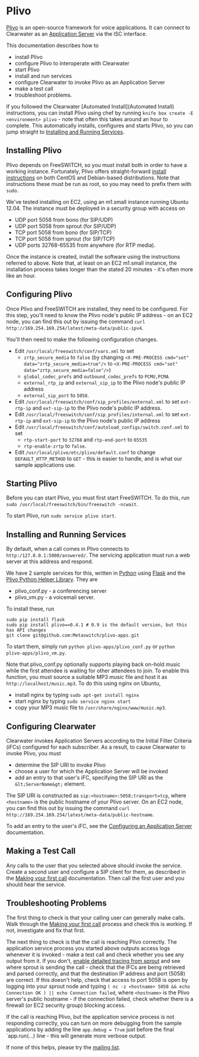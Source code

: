 # Plivo

[Plivo](http://plivo.com/open-source/) is an open-source framework for voice applications.  It can connect to Clearwater as an [Application Server](Application-Server-Guide) via the ISC interface.

This documentation describes how to

*   install Plivo
*   configure Plivo to interoperate with Clearwater
*   start Plivo
*   install and run services
*   configure Clearwater to invoke Plivo as an Application Server
*   make a test call
*   troubleshoot problems.

If you followed the Clearwater [Automated Install](Automated Install) instructions, you can install Plivo using chef by running `knife box create -E <environment> plivo` - note that often this takes around an hour to complete.  This automatically installs, configures and starts Plivo, so you can jump straight to [Installing and Running Services](#installing-and-running-services).

## Installing Plivo

Plivo depends on FreeSWITCH, so you must install both in order to have a working instance.  Fortunately, Plivo offers straight-forward [install instructions](http://docs.plivo.org/get-started/) on both CentOS and Debian-based distributions.  Note that instructions these must be run as root, so you may need to prefix them with `sudo`.

We've tested installing on EC2, using an m1.small instance running Ubuntu 12.04.  The instance must be deployed in a security group with access on

* UDP port 5058 from bono (for SIP/UDP)
* UDP port 5058 from sprout (for SIP/UDP)
* TCP port 5058 from bono (for SIP/TCP)
* TCP port 5058 from sprout (for SIP/TCP)
* UDP ports 32768-65535 from anywhere (for RTP media).

Once the instance is created, install the software using the instructions referred to above.  Note that, at least on an EC2 m1.small instance, the installation process takes longer than the stated 20 minutes - it's often more like an hour.

## Configuring Plivo

Once Plivo and FreeSWITCH are installed, they need to be configured.  For this step, you'll need to know the Plivo node's public IP address - on an EC2 node, you can find this out by issuing the command `curl http://169.254.169.254/latest/meta-data/public-ipv4`.

You'll then need to make the following configuration changes.

*   Edit `/usr/local/freeswitch/conf/vars.xml` to set
    *   `zrtp_secure_media` to `false` (by changing `<X-PRE-PROCESS cmd="set" data="zrtp_secure_media=true"/>` to `<X-PRE-PROCESS cmd="set" data="zrtp_secure_media=false"/>`)
    *   `global_codec_prefs` and `outbound_codec_prefs` to `PCMU,PCMA`
    *   `external_rtp_ip` and `external_sip_ip` to the Plivo node's public IP address
    *   `external_sip_port` to `5058`.
*   Edit `/usr/local/freeswitch/conf/sip_profiles/external.xml` to set `ext-rtp-ip` and `ext-sip-ip` to the Plivo node's public IP address.
*   Edit `/usr/local/freeswitch/conf/sip_profiles/internal.xml` to set `ext-rtp-ip` and `ext-sip-ip` to the Plivo node's public IP address
*   Edit `/usr/local/freeswitch/conf/autoload_configs/switch.conf.xml` to set
    *   `rtp-start-port` to `32768` and `rtp-end-port` to `65535`
    *   `rtp-enable-zrtp` to `false`.
*   Edit `/usr/local/plivo/etc/plivo/default.conf` to change `DEFAULT_HTTP_METHOD` to `GET` - this is easier to handle, and is what our sample applications use.

## Starting Plivo

Before you can start Plivo, you must first start FreeSWITCH.  To do this, run `sudo /usr/local/freeswitch/bin/freeswitch -ncwait`.

To start Plivo, run `sudo service plivo start`.

## Installing and Running Services

By default, when a call comes in Plivo connects to `http:/127.0.0.1:5000/answered/`.  The servicing application must run a web server at this address and respond.

We have 2 sample services for this, written in [Python](http://www.python.org/) using [Flask](http://flask.pocoo.org/) and the [Plivo Python Helper Library](https://github.com/plivo/plivo-python).  They are

*   plivo_conf.py - a conferencing server
*   plivo_vm.py - a voicemail server.

To install these, run

    sudo pip install flask
    sudo pip install plivo==0.4.1 # 0.9 is the default version, but this has API changes
    git clone git@github.com:Metaswitch/plivo-apps.git

To start them, simply run `python plivo-apps/plivo_conf.py` or `python plivo-apps/plivo_vm.py`.

Note that plivo_conf.py optionally supports playing back on-hold music while the first attendee is waiting for other attendees to join.  To enable this function, you must source a suitable MP3 music file and host it as `http://localhost/music.mp3`.  To do this using nginx on Ubuntu,

*   install nginx by typing `sudo apt-get install nginx`
*   start nginx by typing `sudo service nginx start`
*   copy your MP3 music file to `/usr/share/nginx/www/music.mp3`.

## Configuring Clearwater

Clearwater invokes Application Servers according to the Initial Filter Criteria (iFCs) configured for each subscriber.  As a result, to cause Clearwater to invoke Plivo, you must

* determine the SIP URI to invoke Plivo
* choose a user for which the Application Server will be invoked
* add an entry to that user's iFC, specifying the SIP URI as the `&lt;ServerName&gt;` element.

The SIP URI is constructed as `sip:<hostname>:5058;transport=tcp`, where `<hostname>` is the public hostname of your Plivo server.  On an EC2 node, you can find this out by issuing the command `curl http://169.254.169.254/latest/meta-data/public-hostname`.

To add an entry to the user's iFC, see the [Configuring an Application Server](https://github.com/Metaswitch/clearwater-docs/wiki/Configuring%20an%20Application%20Server#ifc-configuration) documentation.

## Making a Test Call

Any calls to the user that you selected above should invoke the service.  Create a second user and configure a SIP client for them, as described in the [Making your first call](Making-your-first-call) documentation.  Then call the first user and you should hear the service.

## Troubleshooting Problems

The first thing to check is that your calling user can generally make calls.  Walk through the [Making your first call](Making-your-first-call) process and check this is working.  If not, investigate and fix that first.

The next thing to check is that the call is reaching Plivo correctly.  The application service process you started above outputs access logs whenever it is invoked - make a test call and check whether you see any output from it.  If you don't, [enable detailed tracing from sprout](https://github.com/Metaswitch/clearwater-docs/wiki/Troubleshooting%20and%20Recovery#sprout) and see where sprout is sending the call - check that the IFCs are being retrieved and parsed correctly, and that the destination IP address and port (5058) are correct.  If this doesn't help, check that access to port 5058 is open by logging into your sprout node and typing `( nc -z <hostname> 5058 && echo Connection OK ) || echo Connection failed`, where `<hostname>` is the Plivo server's public hostname - if the connection failed, check whether there is a firewall (or EC2 security group) blocking access.

If the call is reaching Plivo, but the application service process is not responding correctly, you can turn on more debugging from the sample applications by adding the line `app.debug = True` just before the final `app.run(...) line - this will generate more verbose output.

If none of this helps, please try the [mailing list](http://lists.projectclearwater.org/listinfo/clearwater).